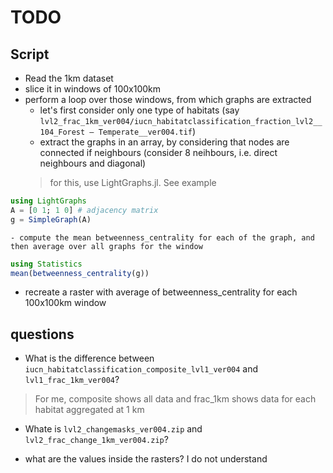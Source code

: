 # TODO

## Script
- Read the 1km dataset
- slice it in windows of 100x100km
- perform a loop over those windows, from which graphs are extracted
    - let's first consider only one type of habitats (say `lvl2_frac_1km_ver004/iucn_habitatclassification_fraction_lvl2__104_Forest – Temperate__ver004.tif`)
    - extract the graphs in an array, by considering that nodes are connected if neighbours (consider 8 neihbours, i.e. direct neighbours and diagonal)
    > for this, use LightGraphs.jl. See example
```julia
using LightGraphs
A = [0 1; 1 0] # adjacency matrix
g = SimpleGraph(A)
```
    - compute the mean betweenness_centrality for each of the graph, and then average over all graphs for the window
```julia
using Statistics
mean(betweenness_centrality(g))
```
- recreate a raster with average of betweenness_centrality for each 100x100km window



## questions
- What is the difference between `iucn_habitatclassification_composite_lvl1_ver004` and `lvl1_frac_1km_ver004`?
> For me, composite shows all data and frac_1km shows data for each habitat aggregated at 1 km

- Whate is `lvl2_changemasks_ver004.zip` and `lvl2_frac_change_1km_ver004.zip`?


- what are the values inside the rasters? I do not understand

